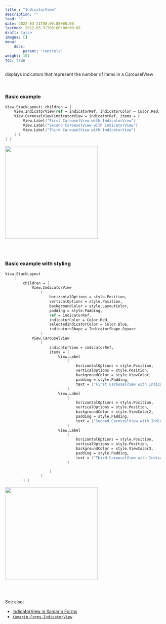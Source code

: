 ```yaml
---
title : "IndicatorView"
description: ""
lead: ""
date: 2022-03-31T00:00:00+00:00
lastmod: 2022-03-31T00:00:00+00:00
draft: false
images: []
menu:
    docs:
        parent: "controls"
weight: 101
toc: true
---
```


displays indicators that represent the number of items in a CarouselView

<br /> 

### Basic example


```fs 
View.StackLayout( children = [
    View.IndicatorView(ref = indicatorRef, indicatorColor = Color.Red, selectedIndicatorColor = Color.Blue, indicatorsShape = IndicatorShape.Square)                    
    View.CarouselView(indicatorView = indicatorRef, items = [ 
        View.Label("First CarouselView with IndicatorView")
        View.Label("Second CarouselView with IndicatorView")
        View.Label("Third CarouselView with IndicatorView")
    ] )
] )
```

<img src="images/view/IndicatorView-adr-basic.png" width="300">

<br /> <br /> 

### Basic example with styling

```fs 
View.StackLayout
    ( 
        children = [
            View.IndicatorView
                (   
                    horizontalOptions = style.Position,
                    verticalOptions = style.Position,
                    backgroundColor = style.LayoutColor,
                    padding = style.Padding,  
                    ref = indicatorRef, 
                    indicatorColor = Color.Red, 
                    selectedIndicatorColor = Color.Blue, 
                    indicatorsShape = IndicatorShape.Square
                )                    
            View.CarouselView
                (
                    indicatorView = indicatorRef, 
                    items = [
                        View.Label
                            (
                                horizontalOptions = style.Position,
                                verticalOptions = style.Position,
                                backgroundColor = style.ViewColor,
                                padding = style.Padding,  
                                text = ("First CarouselView with IndicatorView")
                            )
                        View.Label
                            (
                                horizontalOptions = style.Position,
                                verticalOptions = style.Position,
                                backgroundColor = style.ViewColor2,
                                padding = style.Padding,  
                                text = ("Second CarouselView with IndicatorView")
                            )
                        View.Label
                            (
                                horizontalOptions = style.Position,
                                verticalOptions = style.Position,
                                backgroundColor = style.ViewColor3,
                                padding = style.Padding,  
                                text = ("Third CarouselView with IndicatorView")
                            )

                    ]    
                )
        ] )
```


<img src="images/view/IndicatorView-adr-styled.png" width="300">

<br /> <br /> 

See also:

* [IndicatorView in Xamarin Forms](https://docs.microsoft.com/en-us/xamarin/xamarin-forms/user-interface/IndicatorView)
* [`Xamarin.Forms.IndicatorView`](https://docs.microsoft.com/en-us/dotnet/api/Xamarin.Forms.IndicatorView)